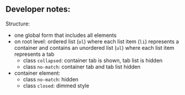 #

## Developer notes:

Structure:

- one global form that includes all elements
- on root level: ordered list (`ol`) where each list item (`li`) represents a container and contains an unordered list (`ul`) where each list item represents a tab
  - class `collapsed`: container tab is shown, tab list is hidden
  - class `no-match`: container tab and tab list hidden
- container element:
  - class `no-match`: hidden
  - class `closed`: dimmed style
